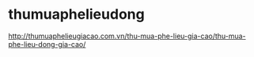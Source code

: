 # thumuaphelieudong
http://thumuaphelieugiacao.com.vn/thu-mua-phe-lieu-gia-cao/thu-mua-phe-lieu-dong-gia-cao/
